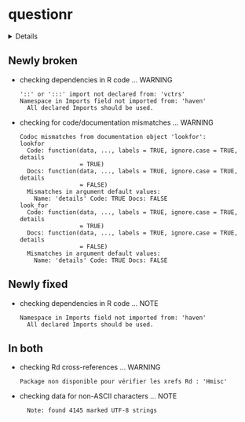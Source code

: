 # questionr

<details>

* Version: 0.7.1
* Source code: https://github.com/cran/questionr
* URL: https://juba.github.io/questionr/
* BugReports: https://github.com/juba/questionr/issues
* Date/Publication: 2020-05-26 11:30:05 UTC
* Number of recursive dependencies: 81

Run `revdep_details(,"questionr")` for more info

</details>

## Newly broken

*   checking dependencies in R code ... WARNING
    ```
    '::' or ':::' import not declared from: 'vctrs'
    Namespace in Imports field not imported from: 'haven'
      All declared Imports should be used.
    ```

*   checking for code/documentation mismatches ... WARNING
    ```
    Codoc mismatches from documentation object 'lookfor':
    lookfor
      Code: function(data, ..., labels = TRUE, ignore.case = TRUE, details
                     = TRUE)
      Docs: function(data, ..., labels = TRUE, ignore.case = TRUE, details
                     = FALSE)
      Mismatches in argument default values:
        Name: 'details' Code: TRUE Docs: FALSE
    look_for
      Code: function(data, ..., labels = TRUE, ignore.case = TRUE, details
                     = TRUE)
      Docs: function(data, ..., labels = TRUE, ignore.case = TRUE, details
                     = FALSE)
      Mismatches in argument default values:
        Name: 'details' Code: TRUE Docs: FALSE
    ```

## Newly fixed

*   checking dependencies in R code ... NOTE
    ```
    Namespace in Imports field not imported from: 'haven'
      All declared Imports should be used.
    ```

## In both

*   checking Rd cross-references ... WARNING
    ```
    Package non disponible pour vérifier les xrefs Rd : 'Hmisc'
    ```

*   checking data for non-ASCII characters ... NOTE
    ```
      Note: found 4145 marked UTF-8 strings
    ```

